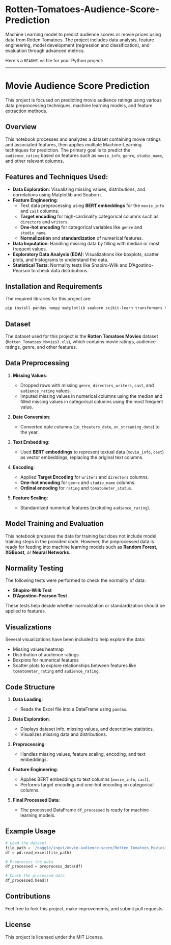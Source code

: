 # Rotten-Tomatoes-Audience-Score-Prediction
Machine Learning model to predict audience scores or movie prices using data from Rotten Tomatoes. The project includes data analysis, feature engineering, model development (regression and classification), and evaluation through advanced metrics.

Here's a `README.md` file for your Python project:

---

# Movie Audience Score Prediction

This project is focused on predicting movie audience ratings using various data preprocessing techniques, machine learning models, and feature extraction methods.

## Overview

This notebook processes and analyzes a dataset containing movie ratings and associated features, then applies multiple Machine-Learning techniques for prediction. The primary goal is to predict the `audience_rating` based on features such as `movie_info`, `genre`, `studio_name`, and other relevant columns.

## Features and Techniques Used:
- **Data Exploration**: Visualizing missing values, distributions, and correlations using Matplotlib and Seaborn.
- **Feature Engineering**: 
    - Text data preprocessing using **BERT embeddings** for the `movie_info` and `cast` columns.
    - **Target encoding** for high-cardinality categorical columns such as `directors` and `writers`.
    - **One-hot encoding** for categorical variables like `genre` and `studio_name`.
    - **Normalization** and **standardization** of numerical features.
- **Data Imputation**: Handling missing data by filling with median or most frequent values.
- **Exploratory Data Analysis (EDA)**: Visualizations like boxplots, scatter plots, and histograms to understand the data.
- **Statistical Tests**: Normality tests like Shapiro-Wilk and D’Agostino-Pearson to check data distributions.

## Installation and Requirements

The required libraries for this project are:

```bash
pip install pandas numpy matplotlib seaborn scikit-learn transformers torch statsmodels
```

## Dataset

The dataset used for this project is the **Rotten Tomatoes Movies** dataset (`Rotten_Tomatoes_Movies3.xls`), which contains movie ratings, audience ratings, genre, and other features.

## Data Preprocessing

1. **Missing Values**: 
    - Dropped rows with missing `genre`, `directors`, `writers`, `cast`, and `audience_rating` values.
    - Imputed missing values in numerical columns using the median and filled missing values in categorical columns using the most frequent value.
  
2. **Date Conversion**:
    - Converted date columns (`in_theaters_date`, `on_streaming_date`) to the year.

3. **Text Embedding**:
    - Used **BERT embeddings** to represent textual data (`movie_info`, `cast`) as vector embeddings, replacing the original text columns.

4. **Encoding**:
    - Applied **Target Encoding** for `writers` and `directors` columns.
    - **One-hot encoding** for `genre` and `studio_name` columns.
    - **Ordinal encoding** for `rating` and `tomatometer_status`.

5. **Feature Scaling**:
    - Standardized numerical features (excluding `audience_rating`).

## Model Training and Evaluation

This notebook prepares the data for training but does not include model training steps in the provided code. However, the preprocessed data is ready for feeding into machine learning models such as **Random Forest**, **XGBoost**, or **Neural Networks**.

## Normality Testing

The following tests were performed to check the normality of data:
- **Shapiro-Wilk Test**
- **D’Agostino-Pearson Test**

These tests help decide whether normalization or standardization should be applied to features.

## Visualizations

Several visualizations have been included to help explore the data:
- Missing values heatmap
- Distribution of audience ratings
- Boxplots for numerical features
- Scatter plots to explore relationships between features like `tomatometer_rating` and `audience_rating`.

## Code Structure

1. **Data Loading**: 
    - Reads the Excel file into a DataFrame using `pandas`.
  
2. **Data Exploration**:
    - Displays dataset info, missing values, and descriptive statistics.
    - Visualizes missing data and distributions.
  
3. **Preprocessing**:
    - Handles missing values, feature scaling, encoding, and text embeddings.

4. **Feature Engineering**:
    - Applies BERT embeddings to text columns (`movie_info`, `cast`).
    - Performs target encoding and one-hot encoding on categorical columns.
  
5. **Final Processed Data**:
    - The processed DataFrame `df_processed` is ready for machine learning models.

## Example Usage

```python
# Load the dataset
file_path = '/kaggle/input/movie-audience-score/Rotten_Tomatoes_Movies3.xls'
df = pd.read_excel(file_path)

# Preprocess the data
df_processed = preprocess_data(df)

# Check the processed data
df_processed.head()
```

## Contributions

Feel free to fork this project, make improvements, and submit pull requests.

## License

This project is licensed under the MIT License.

